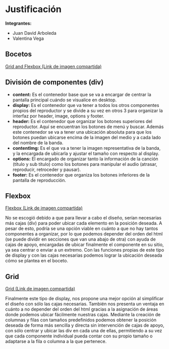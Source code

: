 # Justificación

**Integrantes:**
 - Juan David Arboleda
 - Valentina Vega

## Bocetos

[Grid and Flexbox (Link de imagen compartida)](https://drive.google.com/open?id=1-vorxn-hU_7E2KpZeY8QbEkeFvoBPy-L)
 
## División de componentes (div)

- **content:** Es el contenedor base que se va a encargar de centrar la pantalla principal cuándo se visualice en desktop.
- **display:** Es el contenedor que va tener a todos los otros componentes propios del reproductor y se divide a su vez en otros 3 para organizar la interfaz por header, image, options y footer.
- **header:** Es el contenedor que organizar los botones superiores del reproductor. Aquí se encuentran los botones de menú y buscar. Además este contenedor se va a tener una ubicación absoluta para que los botones puedan ubicarse encima de la imagen del medio y a cada lado del nombre de la banda.
- **contentImg:** Es el que va a tener la imagen representativa de la banda, y la encargada de ubicarla y ajustar el tamaño con respecto al display.
- **options:** El encargado de organizar tanto la información de la canción (título y sub título) como los botones para manipular el audio (atrasar, reproducir, retroceder y pausar). 
- **footer:** Es el contenedor que organiza los botones inferiores de la pantalla de reproducción. 

## Flexbox

[Flexbox (Link de imagen compartida)](https://drive.google.com/open?id=1-sfWH8D86o5SUvKBpeDKLbG-VvURpFYe)

No se escogió debido a que para llevar a cabo el diseño, serían necesarias más cajas (div) para poder ubicar cada elemento en la posición deseada. A pesar de esto, podría se una opción viable en cuánto a que no hay tantos componentes a organizar, por lo que podemos depender del orden del html (se puede dividir en secciones que van una abajo de otra) con ayuda de cajas de apoyo, encargadas de ubicar finalmente el componente en su sitio, ya sea centrar o enviar a un extremo. Con las funciones propias de este tipo de display y con las cajas necesarias podemos lograr la ubicación deseada cómo se plantea en el boceto.

## Grid

[Grid (Link de imagen compartida)](https://drive.google.com/open?id=1-t4z4DPHhuWAWrXI5VO-Kt_iu0eyiH-S)

Finalmente este tipo de display, nos propone una mejor opción al simplificar el diseño con sólo las cajas necesarias. También nos presenta un ventaja en cuánto a no depender del orden del html gracias a la asignación de áreas donde podemos ubicar fácilmente nuestras cajas. Mediante la creación de columnas y filas con tamaños predefinidos podemos obtener la posición deseada de forma más sencilla y directa sin intervención de cajas de apoyo, con sólo centrar y ubicar las div en cada una de ellas, permitiendo a su vez que cada componente individual pueda contar con su propio tamaño o adaptarse a la fila o columna a la que pertenece.